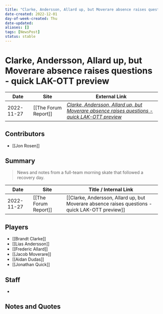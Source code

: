 ```yaml
---
title: "Clarke, Andersson, Allard up, but Moverare absence raises questions - quick LAK-OTT preview"
date-created: 2022-12-01
day-of-week-created: Thu
date-updated: 
aliases: []
tags: [NewsPost]
status: stable
---
```


# Clarke, Andersson, Allard up, but Moverare absence raises questions - quick LAK-OTT preview

| Date       | Site                 | External Link                                                                                                                                                                                                       |
| ---------- | -------------------- | ------------------------------------------------------------------------------------------------------------------------------------------------------------------------------------------------------------------- |
| 2022-11-27 | [[The Forum Report]] | [*Clarke, Andersson, Allard up, but Moverare absence raises questions - quick LAK-OTT preview*](https://theforumreport.com/clarke-andersson-allard-up-but-moverare-absence-raises-questions-quick-lak-ott-preview/) |

## Contributors
- [[Jon Rosen]]

## Summary
> News and notes from a full-team morning skate that followed a recovery day.

| Date       | Site                 | Title / Internal Link                                                                           |
| ---------- | -------------------- | ----------------------------------------------------------------------------------------------- |
| 2022-11-27 | [[The Forum Report]] | [[Clarke, Andersson, Allard up, but Moverare absence raises questions - quick LAK-OTT preview]] |

## Players
- [[Brandt Clarke]]
- [[Lias Andersson]]
- [[Frederic Allard]]
- [[Jacob Moverare]]
- [[Aidan Dudas]]
- [[Jonathan Quick]]

## Staff
- 

## Notes and Quotes
> 


